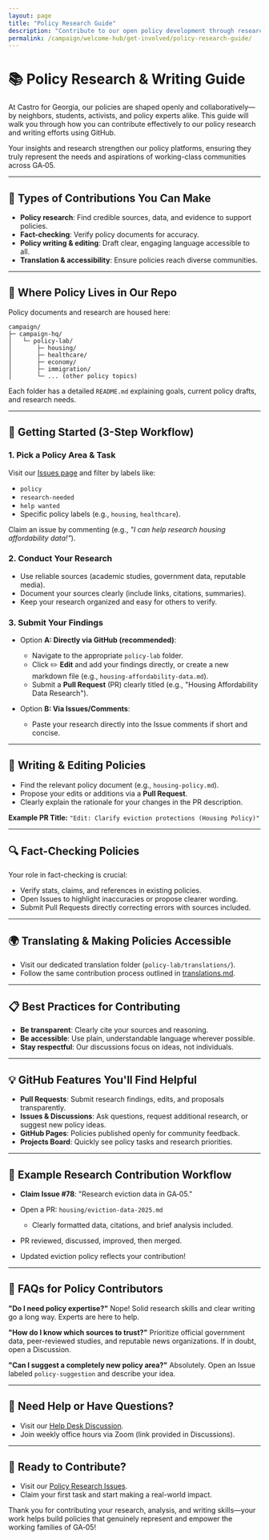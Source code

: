```yaml
---
layout: page
title: "Policy Research Guide"
description: "Contribute to our open policy development through research, fact-checking, and writing. Help shape policies that truly represent working-class communities."
permalink: /campaign/welcome-hub/get-involved/policy-research-guide/
---
```


# 📚 Policy Research & Writing Guide

At Castro for Georgia, our policies are shaped openly and collaboratively—by neighbors, students, activists, and policy experts alike. This guide will walk you through how you can contribute effectively to our policy research and writing efforts using GitHub.

Your insights and research strengthen our policy platforms, ensuring they truly represent the needs and aspirations of working-class communities across GA‑05.

---

## 🌟 Types of Contributions You Can Make

* **Policy research**: Find credible sources, data, and evidence to support policies.
* **Fact-checking**: Verify policy documents for accuracy.
* **Policy writing & editing**: Draft clear, engaging language accessible to all.
* **Translation & accessibility**: Ensure policies reach diverse communities.

---

## 📂 Where Policy Lives in Our Repo

Policy documents and research are housed here:

```
campaign/
├─ campaign-hq/
│   └─ policy-lab/
│       ├─ housing/
│       ├─ healthcare/
│       ├─ economy/
│       ├─ immigration/
│       └─ ... (other policy topics)
```

Each folder has a detailed `README.md` explaining goals, current policy drafts, and research needs.

---

## 🚀 Getting Started (3-Step Workflow)

### 1. Pick a Policy Area & Task

Visit our [Issues page](https://github.com/CastroForGeorgia/campaign/issues) and filter by labels like:

* `policy`
* `research-needed`
* `help wanted`
* Specific policy labels (e.g., `housing`, `healthcare`).

Claim an issue by commenting (e.g., *"I can help research housing affordability data!"*).

### 2. Conduct Your Research

* Use reliable sources (academic studies, government data, reputable media).
* Document your sources clearly (include links, citations, summaries).
* Keep your research organized and easy for others to verify.

### 3. Submit Your Findings

* Option **A: Directly via GitHub (recommended)**:

  * Navigate to the appropriate `policy-lab` folder.
  * Click ✏️ **Edit** and add your findings directly, or create a new markdown file (e.g., `housing-affordability-data.md`).
  * Submit a **Pull Request** (PR) clearly titled (e.g., "Housing Affordability Data Research").

* Option **B: Via Issues/Comments**:

  * Paste your research directly into the Issue comments if short and concise.

---

## 📖 Writing & Editing Policies

* Find the relevant policy document (e.g., `housing-policy.md`).
* Propose your edits or additions via a **Pull Request**.
* Clearly explain the rationale for your changes in the PR description.

**Example PR Title:**
`"Edit: Clarify eviction protections (Housing Policy)"`

---

## 🔍 Fact-Checking Policies

Your role in fact-checking is crucial:

* Verify stats, claims, and references in existing policies.
* Open Issues to highlight inaccuracies or propose clearer wording.
* Submit Pull Requests directly correcting errors with sources included.

---

## 🌍 Translating & Making Policies Accessible

* Visit our dedicated translation folder (`policy-lab/translations/`).
* Follow the same contribution process outlined in [translations.md](translations.md).

---

## 📋 Best Practices for Contributing

* **Be transparent**: Clearly cite your sources and reasoning.
* **Be accessible**: Use plain, understandable language wherever possible.
* **Stay respectful**: Our discussions focus on ideas, not individuals.

---

## 💡 GitHub Features You'll Find Helpful

* **Pull Requests**: Submit research findings, edits, and proposals transparently.
* **Issues & Discussions**: Ask questions, request additional research, or suggest new policy ideas.
* **GitHub Pages**: Policies published openly for community feedback.
* **Projects Board**: Quickly see policy tasks and research priorities.

---

## 🔖 Example Research Contribution Workflow

* **Claim Issue #78**: "Research eviction data in GA‑05."
* Open a PR: `housing/eviction-data-2025.md`

  * Clearly formatted data, citations, and brief analysis included.
* PR reviewed, discussed, improved, then merged.
* Updated eviction policy reflects your contribution!

---

## 🙋 FAQs for Policy Contributors

**"Do I need policy expertise?"**
Nope! Solid research skills and clear writing go a long way. Experts are here to help.

**"How do I know which sources to trust?"**
Prioritize official government data, peer-reviewed studies, and reputable news organizations. If in doubt, open a Discussion.

**"Can I suggest a completely new policy area?"**
Absolutely. Open an Issue labeled `policy-suggestion` and describe your idea.

---

## 🚨 Need Help or Have Questions?

* Visit our [Help Desk Discussion](https://discord.gg/ep6dBqPjhG/categories/help-desk).
* Join weekly office hours via Zoom (link provided in Discussions).

---

## 🚦 Ready to Contribute?

* Visit our [Policy Research Issues](https://github.com/CastroForGeorgia/campaign/issues?q=is%3Aissue+label%3Apolicy).
* Claim your first task and start making a real-world impact.

Thank you for contributing your research, analysis, and writing skills—your work helps build policies that genuinely represent and empower the working families of GA‑05!
